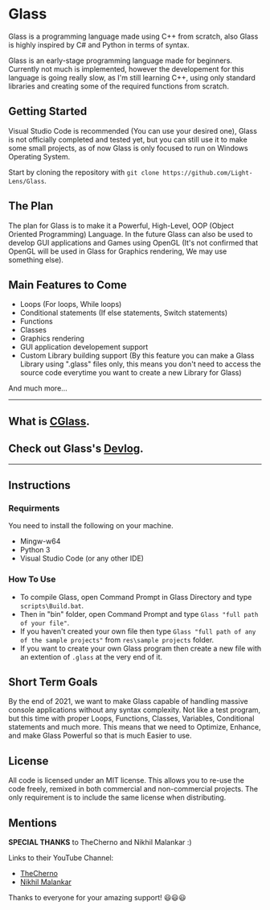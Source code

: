 # Glass
Glass is a programming language made using C++ from scratch, also Glass is highly inspired by C# and Python in terms of syntax.

Glass is an early-stage programming language made for beginners. Currently not much is implemented, however the developement for this language is going really slow, as I'm still learning C++, using only standard libraries and creating some of the required functions from scratch.

## Getting Started
Visual Studio Code is recommended (You can use your desired one), Glass is not officially completed and tested yet, but you can still use it to make some small projects, as of now Glass is only focused to run on Windows Operating System.

Start by cloning the repository with `git clone https://github.com/Light-Lens/Glass`.

## The Plan
The plan for Glass is to make it a Powerful, High-Level, OOP (Object Oriented Programming) Language. In the future Glass can also be used to develop GUI applications and Games using OpenGL (It's not confirmed that OpenGL will be used in Glass for Graphics rendering, We may use something else).

## Main Features to Come
- Loops (For loops, While loops)
- Conditional statements (If else statements, Switch statements)
- Functions
- Classes
- Graphics rendering
- GUI application developement support
- Custom Library building support (By this feature you can make a Glass Library using ".glass" files only, this means you don't need to access the source code everytime you want to create a new Library for Glass)

And much more...

<hr>

## What is [CGlass](https://github.com/Light-Lens/Glass/blob/master/IDE/CGlass/CGlass.md#cglass).
## Check out Glass's [Devlog](https://trello.com/b/xZ02JY5g/glass).

<hr>

## Instructions
### Requirments
You need to install the following on your machine.<br />
- Mingw-w64
- Python 3
- Visual Studio Code (or any other IDE)

### How To Use
- To compile Glass, open Command Prompt in Glass Directory and type `scripts\Build.bat`.
- Then in "bin" folder, open Command Prompt and type `Glass "full path of your file"`.
- If you haven't created your own file then type `Glass "full path of any of the sample projects"` from `res\sample projects` folder.
- If you want to create your own Glass program then create a new file with an extention of `.glass` at the very end of it.

## Short Term Goals
By the end of 2021, we want to make Glass capable of handling massive console applications without any syntax complexity. Not like a test program, but this time with proper Loops, Functions, Classes, Variables, Conditional statements and much more. This means that we need to Optimize, Enhance, and make Glass Powerful so that is much Easier to use.

## License
All code is licensed under an MIT license. This allows you to re-use the code freely, remixed in both commercial and non-commercial projects. The only requirement is to include the same license when distributing.

## Mentions
**SPECIAL THANKS** to TheCherno and Nikhil Malankar :)

Links to their YouTube Channel:
- [TheCherno](https://www.youtube.com/c/TheChernoProject)<br />
- [Nikhil Malankar](https://www.youtube.com/channel/UC7rPccatXfcuLxiUPzm9AyQ)

Thanks to everyone for your amazing support! 😃😃😃
